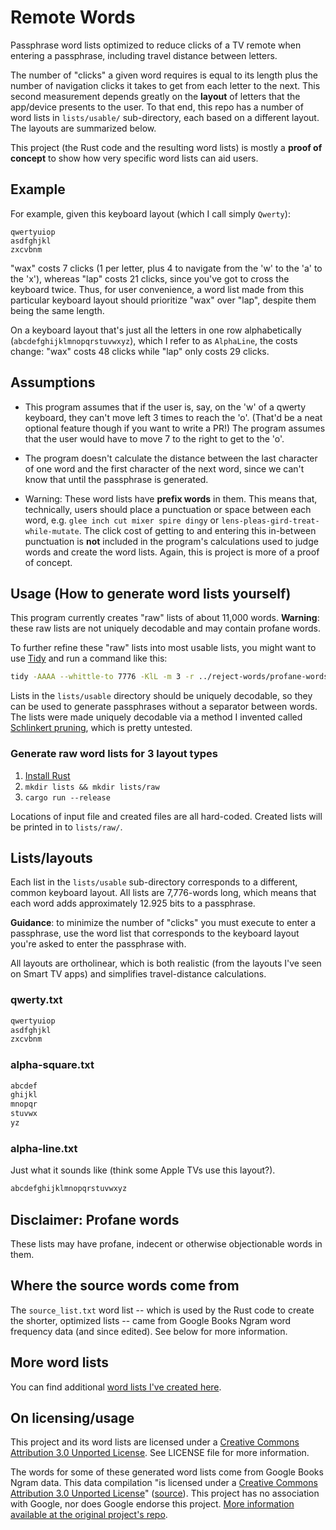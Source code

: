 # Remote Words

Passphrase word lists optimized to reduce clicks of a TV remote when entering a passphrase, including travel distance between letters.

The number of "clicks" a given word requires is equal to its length plus the number of navigation clicks it takes to get from each letter to the next. This second measurement depends greatly on the **layout** of letters that the app/device presents to the user. To that end, this repo has a number of word lists in `lists/usable/` sub-directory, each based on a different layout. The layouts are summarized below.

This project (the Rust code and the resulting word lists) is mostly a **proof of concept** to show how very specific word lists can aid users.

## Example

For example, given this keyboard layout (which I call simply `Qwerty`):
```
qwertyuiop
asdfghjkl
zxcvbnm
```

"wax" costs 7 clicks (1 per letter, plus 4 to navigate from the 'w' to the 'a' to the 'x'), whereas "lap" costs 21 clicks, since you've got to cross the keyboard twice. Thus, for user convenience, a word list made from this particular keyboard layout should prioritize "wax" over "lap", despite them being the same length.

On a keyboard layout that's just all the letters in one row alphabetically (`abcdefghijklmnopqrstuvwxyz`), which I refer to as `AlphaLine`, the costs change: "wax" costs 48 clicks while "lap" only costs 29 clicks.

## Assumptions

- This program assumes that if the user is, say, on the 'w' of a qwerty keyboard, they can't move left 3 times to reach the 'o'. (That'd be a neat optional feature though if you want to write a PR!) The program assumes that the user would have to move 7 to the right to get to the 'o'.

- The program doesn't calculate the distance between the last character of one word and the first character of the next word, since we can't know that until the passphrase is generated.

- Warning: These word lists have **prefix words** in them. This means that, technically, users should place a punctuation or space between each word, e.g. `glee inch cut mixer spire dingy` or `lens-pleas-gird-treat-while-mutate`. The click cost of getting to and entering this in-between punctuation is **not** included in the program's calculations used to judge words and create the word lists. Again, this is project is more of a proof of concept.

## Usage (How to generate word lists yourself)

This program currently creates "raw" lists of about 11,000 words. **Warning**: these raw lists are not uniquely decodable and may contain profane words.

To further refine these "raw" lists into most usable lists, you might want to use [Tidy](https://github.com/sts10/tidy) and run a command like this:

```bash
tidy -AAAA --whittle-to 7776 -KlL -m 3 -r ../reject-words/profane-words.txt -r ../reject-words/roman-numerals-lower.txt -r ../reject-words/britishisms.txt -r ../reject-words/repeated-letters.txt --samples --force -o lists/usable/alpha-line.txt lists/raw/alpha-line.txt
```

Lists in the `lists/usable` directory should be uniquely decodable, so they can be used to generate passphrases without a separator between words. The lists were made uniquely decodable via a method I invented called [Schlinkert pruning](https://sts10.github.io/2022/08/12/efficiently-pruning-until-uniquely-decodable.html), which is pretty untested.

### Generate raw word lists for 3 layout types

1. [Install Rust](https://www.rust-lang.org/tools/install)
2. `mkdir lists && mkdir lists/raw`
3. `cargo run --release`

Locations of input file and created files are all hard-coded. Created lists will be printed in to `lists/raw/`.

## Lists/layouts

Each list in the `lists/usable` sub-directory corresponds to a different, common keyboard layout. All lists are 7,776-words long, which means that each word adds approximately 12.925 bits to a passphrase.

**Guidance**: to minimize the number of "clicks" you must execute to enter a passphrase, use the word list that corresponds to the keyboard layout you're asked to enter the passphrase with.

All layouts are ortholinear, which is both realistic (from the layouts I've seen on Smart TV apps) and simplifies travel-distance calculations.

### qwerty.txt

```txt
qwertyuiop
asdfghjkl
zxcvbnm
```

### alpha-square.txt
```txt
abcdef
ghijkl
mnopqr
stuvwx
yz
```

### alpha-line.txt

Just what it sounds like (think some Apple TVs use this layout?).

```txt
abcdefghijklmnopqrstuvwxyz
```

## Disclaimer: Profane words

These lists may have profane, indecent or otherwise objectionable words in them.

## Where the source words come from

The `source_list.txt` word list -- which is used by the Rust code to create the shorter, optimized lists -- came from Google Books Ngram word frequency data (and since edited). See below for more information.

## More word lists

You can find additional [word lists I've created here](https://github.com/sts10/generated-wordlists).

## On licensing/usage

This project and its word lists are licensed under a [Creative Commons Attribution 3.0 Unported License](http://creativecommons.org/licenses/by/3.0/). See LICENSE file for more information.

The words for some of these generated word lists come from Google Books Ngram data. This data compilation "is licensed under a [Creative Commons Attribution 3.0 Unported License](http://creativecommons.org/licenses/by/3.0/)" ([source](https://storage.googleapis.com/books/ngrams/books/datasetsv3.html)). This project has no association with Google, nor does Google endorse this project. [More information available at the original project's repo](https://github.com/sts10/common_word_list_maker).
